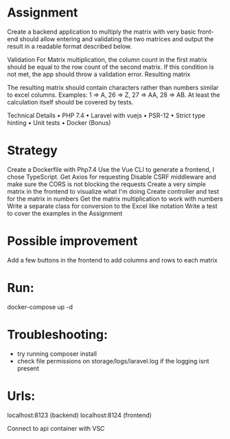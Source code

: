 # Assignment 
Create a backend application to multiply the matrix with very basic front-end should allow entering and
validating the two matrices and output the result in a readable format described below.

Validation
For Matrix multiplication, the column count in the first matrix should be equal to the row count of the
second matrix. If this condition is not met, the app should throw a validation error.
Resulting matrix

The resulting matrix should contain characters rather than numbers similar to excel columns.
Examples: 1 => A, 26 => Z, 27 => AA, 28 => AB. At least the calculation itself should be covered by tests.

Technical Details
• PHP 7.4
• Laravel with vuejs
• PSR-12
• Strict type hinting
• Unit tests
• Docker (Bonus)

# Strategy 
Create a Dockerfile with Php7.4 
Use the Vue CLI to generate a frontend, I chose TypeScript.
Get Axios for requesting
Disable CSRF middleware and make sure the CORS is not blocking the requests 
Create a very simple matrix in the frontend to visualize what I'm doing
Create controller and test for the matrix in numbers
Get the matrix multiplication to work with numbers 
Write a separate class for conversion to the Excel like notation 
Write a test to cover the examples in the Assignment 

# Possible improvement 
Add a few buttons in the frontend to add columns and rows to each matrix 

# Run: 
docker-compose up -d 

# Troubleshooting: 
- try running composer install
- check file permissions on storage/logs/laravel.log if the logging isnt present 

# Urls:
localhost:8123 (backend)
localhost:8124 (frontend)

Connect to api container with VSC 
